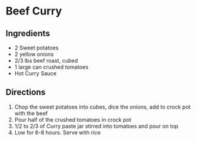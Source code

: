 # Beef Curry

## Ingredients
- 2 Sweet potatoes
- 2 yellow onions
- 2/3 lbs beef roast, cubed
- 1 large can crushed tomatoes 
- Hot Curry Sauce

## Directions
1. Chop the sweet potatoes into cubes, dice the onions, add to crock pot with the beef
2. Pour half of the crushed tomatoes in crock pot
3. 1/2 to 2/3 of Curry paste jar stirred into tomatoes and pour on top
4. Low for 6-8 hours. Serve with rice
